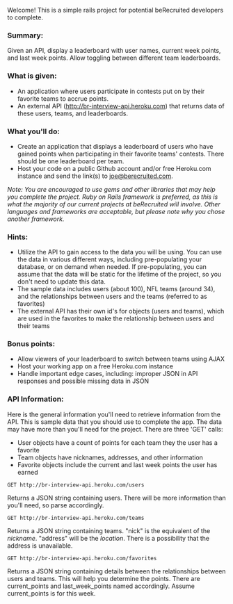 Welcome! This is a simple rails project for potential beRecruited developers to complete.

### Summary:

Given an API, display a leaderboard with user names, current week points, and last week points.  Allow toggling between different team leaderboards.

### What is given:
- An application where users participate in contests put on by their favorite teams to accrue points.
- An external API (http://br-interview-api.heroku.com) that returns data of these users, teams, and leaderboards.

### What you'll do:
- Create an application that displays a leaderboard of users who have gained points when participating in their favorite teams' contests.  There should be one leaderboard per team.
- Host your code on a public Github account and/or free Heroku.com instance and send the link(s) to [joe@berecruited.com](mailto:joe@berecruited.com).

_Note: You are encouraged to use gems and other libraries that may help you complete the project. Ruby on Rails framework is preferred, as this is what the majority of our current projects at beRecruited will involve.  Other languages and frameworks are acceptable, but please note why you chose another framework._
 
### Hints:
- Utilize the API to gain access to the data you will be using.  You can use the data in various different ways, including pre-populating your database, or on demand when needed.  If pre-populating, you can assume that the data will be static for the lifetime of the project, so you don't need to update this data.
- The sample data includes users (about 100), NFL teams (around 34), and the relationships between users and the teams (referred to as favorites)
- The external API has their own id's for objects (users and teams), which are used in the favorites to make the relationship between users and their teams

### Bonus points: 
- Allow viewers of your leaderboard to switch between teams using AJAX
- Host your working app on a free Heroku.com instance
- Handle important edge cases, including: improper JSON in API responses and possible missing data in JSON

### API Information:
Here is the general information you'll need to retrieve information from the API. This is sample data that you should use to complete the app.  The data may have more than you'll need for the project. There are three 'GET' calls:

- User objects have a count of points for each team they the user has a favorite
- Team objects have nicknames, addresses, and other information
- Favorite objects include the current and last week points the user has earned

`GET http://br-interview-api.heroku.com/users`

Returns a JSON string containing users.  There will be more information than you'll need, so parse accordingly.

`GET http://br-interview-api.heroku.com/teams`

Returns a JSON string containing teams. "nick" is the equivalent of the _nickname_.  "address" will be the _location_.  There is a possibility that the address is unavailable.

`GET http://br-interview-api.heroku.com/favorites`

Returns a JSON string containing details between the relationships between users and teams.  This will help you determine the points.  There are current_points and last_week_points named accordingly.  Assume current_points is for this week.
